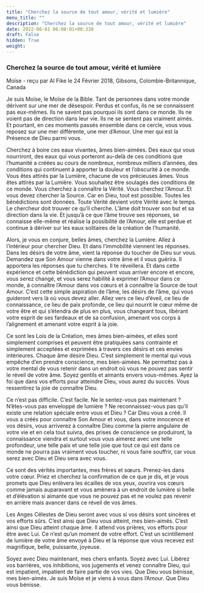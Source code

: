 ```yaml
---
title: "Cherchez la source de tout amour, vérité et lumière"
menu_title: ""
description: "Cherchez la source de tout amour, vérité et lumière"
date: 2022-06-01 06:00:01+00:330
draft: False
hidden: True
weight:
---
```

### Cherchez la source de tout amour, vérité et lumière

Moïse - reçu par Al Fike le 24 Février 2018, Gibsons, Colombie-Britannique, Canada

Je suis Moïse, le Moïse de la Bible. Tant de personnes dans votre monde dérivent sur une mer de désespoir. Perdus et confus, ils ne se connaissent pas eux-mêmes. Ils ne savent pas pourquoi ils sont dans ce monde. Ils ne voient pas de direction dans leur vie. Ils ne se sentent pas vraiment aimés. Et pourtant, en ces moments passés ensemble dans ce cercle, vous vous reposez sur une mer différente, une mer d’Amour. Une mer qui est la Présence de Dieu parmi vous.

Cherchez à boire ces eaux vivantes, âmes bien-aimées. Des eaux qui vous nourriront, des eaux qui vous porteront au-delà de ces conditions que l’humanité a créées au cours de nombreux, nombreux milliers d’années, des conditions qui continuent à apporter la douleur et l’obscurité à ce monde. Vous êtes attirés par la Lumière, chacune de vos précieuses âmes. Vous êtes attirés par la Lumière. Vous souhaitez être soulagés des conditions de ce monde. Vous cherchez à connaître la Vérité. Vous cherchez l’Amour. Et vous devez chercher la Source. Car en Dieu, tout est possible. Toutes les bénédictions sont données. Toute Vérité devient votre Vérité avec le temps. Le chercheur doit trouver ce qu’il cherche. L’âme doit trouver son but et sa direction dans la vie. Et jusqu’à ce que l’âme trouve ses réponses, se connaisse elle-même et réalise la possibilité de l’Amour, elle est perdue et continue à dériver sur les eaux solitaires de la création de l’humanité.

Alors, je vous en conjure, belles âmes, cherchez la Lumière. Allez à l’intérieur pour chercher Dieu. Et dans l’immobilité viennent les réponses. Dans les désirs de votre âme, vient la réponse du toucher de Dieu sur vous. Demandez que Son Amour vienne dans votre âme et il vous guérira. Il apportera les réponses que tu cherches. Il te réveillera. Et dans cette expérience et cette bénédiction qui peuvent vous arriver encore et encore, vous serez changé, et vous serez habilité à exprimer l’Amour dans ce monde, à connaître l’Amour dans vos cœurs et à connaître la Source de tout Amour. C’est cette simple aspiration de l’âme, les désirs de l’âme, qui vous guideront vers là où vous devez aller. Allez vers ce lieu d’éveil, ce lieu de connaissance, ce lieu de paix profonde, ce lieu qui nourrit le cœur même de votre être et qui s’étendra de plus en plus, vous changeant tous, libérant votre esprit de ses fardeaux et de sa confusion, amenant vos corps à l’alignement et amenant votre esprit à la joie.

Ce sont les Lois de la Création, mes âmes bien-aimées, et elles sont simplement comprises et peuvent être pratiquées sans contrainte et simplement acceptées et exprimées à travers ces désirs et ces envies intérieures. Chaque âme désire Dieu. C’est simplement le mental qui vous empêche d’en prendre conscience, mes bien-aimées. Ne permettez pas à votre mental de vous retenir dans un endroit où vous ne pouvez pas sentir le réveil de votre âme. Soyez gentils et aimants envers vous-mêmes. Ayez la foi que dans vos efforts pour atteindre Dieu, vous aurez du succès. Vous ressentirez la joie de connaître Dieu.

Ce n’est pas difficile. C’est facile. Ne le sentez-vous pas maintenant ? N’êtes-vous pas enveloppé de lumière ? Ne reconnaissez-vous pas qu’il existe une relation spéciale entre vous et Dieu ? Car Dieu vous a créé. Il vous a créés pour connaître Son Amour et vous, dans votre innocence et vos désirs, vous arriverez à connaître Dieu comme la pierre angulaire de votre vie et en cela tout suivra, des prises de conscience se produiront, la connaissance viendra et surtout vous vous aimerez avec une telle profondeur, une telle paix et une telle joie que tout ce qui est dans ce monde ne pourra pas vraiment vous toucher, ni vous faire souffrir, car vous serez avec Dieu et Dieu sera avec vous.

Ce sont des vérités importantes, mes frères et sœurs. Prenez-les dans votre cœur. Priez et cherchez la confirmation de ce que je dis, et je vous promets que Dieu enlèvera les écailles de vos yeux, ouvrira vos cœurs comme jamais auparavant et vous amènera à un endroit de lumière si belle et d’élévation si aimante que vous ne pouvez pas et ne voulez pas revenir en arrière mais avancer dans ce réveil de vos âmes.

Les Anges Célestes de Dieu seront avec vous si vos désirs sont sincères et vos efforts sûrs. C’est ainsi que Dieu vous atteint, mes bien-aimés. C’est ainsi que Dieu atteint chaque âme. Il attend vos prières, vos efforts pour être avec Lui. Ce n’est qu’un moment de votre effort. C’est un scintillement de lumière de votre âme envoyé à Dieu et la réponse que vous recevez est magnifique, belle, puissante, joyeuse.

Soyez avec Dieu maintenant, mes chers enfants. Soyez avec Lui. Libérez vos barrières, vos inhibitions, vos jugements et venez connaître Dieu, qui est impatient, impatient de faire partie de vos vies. Que Dieu vous bénisse, mes bien-aimés. Je suis Moïse et je viens à vous dans l’Amour. Que Dieu vous bénisse.




